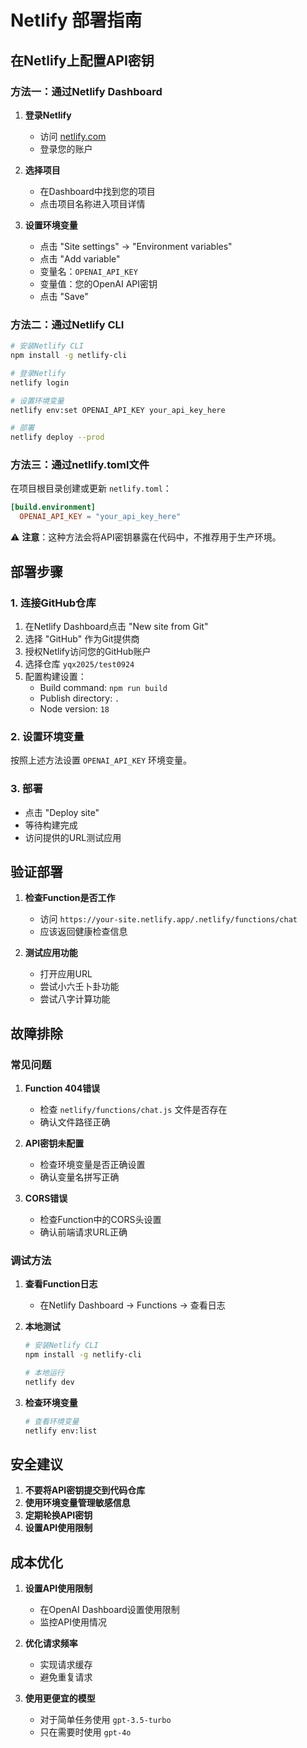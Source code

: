 # Netlify 部署指南

## 在Netlify上配置API密钥

### 方法一：通过Netlify Dashboard

1. **登录Netlify**
   - 访问 [netlify.com](https://netlify.com)
   - 登录您的账户

2. **选择项目**
   - 在Dashboard中找到您的项目
   - 点击项目名称进入项目详情

3. **设置环境变量**
   - 点击 "Site settings" → "Environment variables"
   - 点击 "Add variable"
   - 变量名：`OPENAI_API_KEY`
   - 变量值：您的OpenAI API密钥
   - 点击 "Save"

### 方法二：通过Netlify CLI

```bash
# 安装Netlify CLI
npm install -g netlify-cli

# 登录Netlify
netlify login

# 设置环境变量
netlify env:set OPENAI_API_KEY your_api_key_here

# 部署
netlify deploy --prod
```

### 方法三：通过netlify.toml文件

在项目根目录创建或更新 `netlify.toml`：

```toml
[build.environment]
  OPENAI_API_KEY = "your_api_key_here"
```

⚠️ **注意**：这种方法会将API密钥暴露在代码中，不推荐用于生产环境。

## 部署步骤

### 1. 连接GitHub仓库

1. 在Netlify Dashboard点击 "New site from Git"
2. 选择 "GitHub" 作为Git提供商
3. 授权Netlify访问您的GitHub账户
4. 选择仓库 `yqx2025/test0924`
5. 配置构建设置：
   - Build command: `npm run build`
   - Publish directory: `.`
   - Node version: `18`

### 2. 设置环境变量

按照上述方法设置 `OPENAI_API_KEY` 环境变量。

### 3. 部署

- 点击 "Deploy site"
- 等待构建完成
- 访问提供的URL测试应用

## 验证部署

1. **检查Function是否工作**
   - 访问 `https://your-site.netlify.app/.netlify/functions/chat`
   - 应该返回健康检查信息

2. **测试应用功能**
   - 打开应用URL
   - 尝试小六壬卜卦功能
   - 尝试八字计算功能

## 故障排除

### 常见问题

1. **Function 404错误**
   - 检查 `netlify/functions/chat.js` 文件是否存在
   - 确认文件路径正确

2. **API密钥未配置**
   - 检查环境变量是否正确设置
   - 确认变量名拼写正确

3. **CORS错误**
   - 检查Function中的CORS头设置
   - 确认前端请求URL正确

### 调试方法

1. **查看Function日志**
   - 在Netlify Dashboard → Functions → 查看日志

2. **本地测试**
   ```bash
   # 安装Netlify CLI
   npm install -g netlify-cli
   
   # 本地运行
   netlify dev
   ```

3. **检查环境变量**
   ```bash
   # 查看环境变量
   netlify env:list
   ```

## 安全建议

1. **不要将API密钥提交到代码仓库**
2. **使用环境变量管理敏感信息**
3. **定期轮换API密钥**
4. **设置API使用限制**

## 成本优化

1. **设置API使用限制**
   - 在OpenAI Dashboard设置使用限制
   - 监控API使用情况

2. **优化请求频率**
   - 实现请求缓存
   - 避免重复请求

3. **使用更便宜的模型**
   - 对于简单任务使用 `gpt-3.5-turbo`
   - 只在需要时使用 `gpt-4o`
